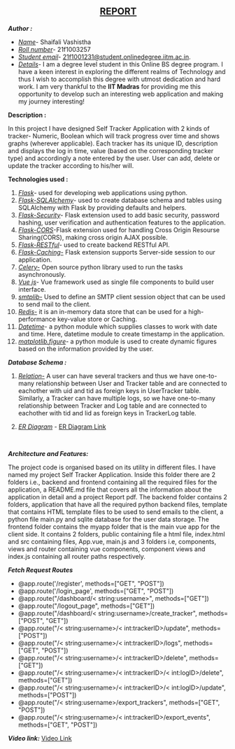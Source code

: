 <u><h2 align="center">REPORT</h1></u>

***Author :***
- *<u>Name</u>*- Shaifali Vashistha
- *<u>Roll number</u>*- 21f1003257
- *<u>Student email</u>*- 21f1001231@student.onlinedegree.iitm.ac.in. 
- *<u>Details</u>*- I am a degree level student in this Online BS degree program. I have a keen interest in exploring the different realms of Technology and thus I wish to accomplish this degree with utmost dedication and hard work. I am very thankful to the **IIT Madras** for providing me this opportunity to develop such an interesting web application and making my journey interesting! 

**Description :**

In this project I have designed Self Tracker Application with 2 kinds of tracker- Numeric, Boolean which will track progress over time and shows graphs (wherever applicable). Each tracker has its unique ID, description and displays the log in time, value (based on the corresponding tracker type) and accordingly a note entered by the user. User can add, delete or update the tracker according to his/her will.

**Technologies used :**
1. *<u>Flask</u>*- used for developing web applications using python.
2. *<u>Flask-SQLAlchemy</u>*- used to create database schema and tables using SQLAlchemy with Flask by providing defaults and helpers.
3. *<u>Flask-Security</u>*- Flask extension used to add basic security, password hashing, user verification and authentication features to the application.
4. *<u>Flask-CORS</u>*-Flask extension used for handling Cross Origin Resourse Sharing(CORS), making cross origin AJAX possible. 
5. *<u>Flask-RESTful</u>*- used to create backend RESTful API.
6. *<u>Flask-Caching-</u>* Flask extension supports Server-side session to our application.
7. *<u>Celery-</u>* Open source python library used to run the tasks asynchronously. 
8. *<u>Vue js</u>*- Vue framework used as single file components to build user interface.
9. *<u>smtplib-</u>* Used to define an SMTP client session object that can be used to send mail to the client.
10. *<u>Redis-</u>* it is an in-memory data store that can be used for a high-performance key-value store or Caching.
11. *<u>Datetime</u>*- a python module which supplies classes to work with date and time. Here, datetime module to create timestamp in the application.
12. *<u>matplotlib.figure</u>*- a python module is used to create dynamic figures based on the information provided by the user.

***Database Schema :***

1. *<u>Relation-</u>* A user can have several trackers and thus we have one-to-many relationship between User and Tracker table and are connected to eachother with uid and tid as foreign keys in UserTracker table. Similarly, a Tracker can have multiple logs, so we have one-to-many relationship between Tracker and Log table and are connected to eachother with tid and lid as foreign keys in TrackerLog table. 

2. *<u>ER Diagram</u>* - [ER Diagram Link](https://drive.google.com/file/d/1CHUrNcF2NQWyeif_3OdIlI0T6Yga4LKC/view?usp=sharing)

<br>

***Architecture and Features:***

The project code is organised based on its utility in different files. I have named my project Self Tracker Application. Inside this folder there are 2 folders i.e., backend and frontend containing all the required files for the application, a README.md file that covers all the information about the application in detail and a project Report pdf. The backend folder contains 2 folders, application that have all the required python backend files, template that contains HTML template files to be used to send emails to the client, a python file main.py and sqlite database for the user data storage. The frontend folder contains the myapp folder that is the main vue app for the client side. It contains 2 folders, public containing file a html file, index.html and src containing files, App.vue, main.js and 3 folders i.e, components, views and router containing vue components, component views and index.js containing all router paths respectively.

***Fetch Request Routes***

- @app.route('/register', methods=["GET", "POST"])
- @app.route('/login_page', methods=["GET", "POST"])
- @app.route("/dashboard/< string:username>", methods=["GET"])
- @app.route("/logout_page", methods=["GET"])
- @app.route("/dashboard/< string:username>/create_tracker", methods=["POST", "GET"])
- @app.route("/< string:username>/< int:trackerID>/update", methods=["POST"])
- @app.route("/< string:username>/< int:trackerID>/logs", methods=["GET", "POST"])
- @app.route("/< string:username>/< int:trackerID>/delete", methods=["GET"])
- @app.route("/< string:username>/< int:trackerID>/< int:logID>/delete", methods=["GET"])
- @app.route("/< string:username>/< int:trackerID>/< int:logID>/update", methods=["POST"])
- @app.route("/< string:username>/export_trackers", methods=["GET", "POST"]) 
- @app.route("/< string:username>/< int:trackerID>/export_events", methods=["GET", "POST"])


***Video link:*** [Video Link]()
